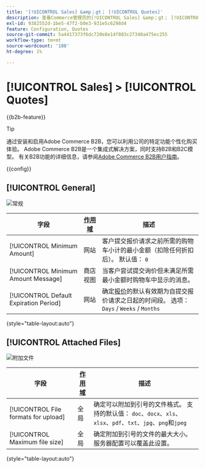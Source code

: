 ```yaml
---
title: '[!UICONTROL Sales] &amp；gt； [!UICONTROL Quotes]'
description: 查看Commerce管理员的[!UICONTROL Sales] &amp；gt； [!UICONTROL Quotes]页面上的配置设置。
exl-id: 9382552d-1be5-47f2-b0e3-931e5c6298d4
feature: Configuration, Quotes
source-git-commit: 5a4417373f6dc720e8e14f883c27348a475ec255
workflow-type: tm+mt
source-wordcount: '188'
ht-degree: 1%

---
```


# [!UICONTROL Sales] > [!UICONTROL Quotes]

{{b2b-feature}}

>[!TIP]
>
>通过安装和启用Adobe Commerce B2B，您可以利用公司的特定功能个性化购买体验。 Adobe Commerce B2B是一个集成式解决方案，同时支持B2B和B2C模型。 有关B2B功能的详细信息，请参阅[Adobe Commerce B2B用户指南](https://experienceleague.adobe.com/docs/commerce-admin/b2b/introduction.html?lang=zh-Hans)。

{{config}}

<!-- [Quotes](https://experienceleague.adobe.com/zh-hans/docs/commerce-admin/b2b/quotes/quotes) -->

## [!UICONTROL General]

![常规](./assets/quotes-general.png)<!-- zoom -->

| 字段 | [作用域](../../getting-started/websites-stores-views.md#scope-settings) | 描述 |
|--- |--- |--- |
| [!UICONTROL Minimum Amount] | 网站 | 客户提交报价请求之前所需的购物车小计的最小金额（扣除任何折扣后）。 默认值： `0` |
| [!UICONTROL Minimum Amount Message] | 商店视图 | 当客户尝试提交询价但未满足所需最小金额时购物车中显示的消息。 |
| [!UICONTROL Default Expiration Period] | 网站 | 确定[报价](../../b2b/quote-price-negotiation.md)的默认有效期为自提交报价请求之日起的时间段。 选项： `Days` / `Weeks` / `Months` |

{style="table-layout:auto"}

## [!UICONTROL Attached Files]

![附加文件](./assets/quotes-attached-files.png)<!-- zoom -->

| 字段 | [作用域](../../getting-started/websites-stores-views.md#scope-settings) | 描述 |
|--- |--- |--- |
| [!UICONTROL File formats for upload] | 全局 | 确定可以附加到引号的文件格式。 支持的默认值： `doc`、`docx`、`xls`、`xlsx`、`pdf`、`txt`、`jpg`、`png`和`jpeg` |
| [!UICONTROL Maximum file size] | 全局 | 确定附加到引号的文件的最大大小。 服务器配置可以覆盖此设置。 |

{style="table-layout:auto"}
